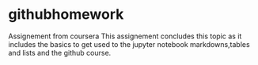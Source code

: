 # githubhomework
Assignement from coursera
This assignement concludes this topic as it includes the basics to get used to the jupyter notebook markdowns,tables and lists and the github course. 
